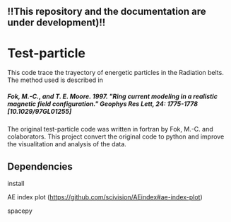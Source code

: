 ## !!This repository and the documentation are under development)!!

# Test-particle  
This code trace the trayectory of energetic particles in the Radiation belts. The method used is described in 
##### Fok, M.-C., and T. E. Moore. 1997. "Ring current modeling in a realistic magnetic field configuration." Geophys Res Lett, 24: 1775-1778 [10.1029/97GL01255]

The original test-particle code was written in fortran by Fok, M.-C. and colaborators. This project convert the original code to python and improve the visualitation and analysis of the data. 

## Dependencies

install 

AE index plot (https://github.com/scivision/AEindex#ae-index-plot)

spacepy

